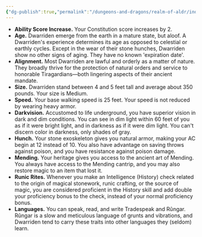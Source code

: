 ```yaml
---
{"dg-publish":true,"permalink":"/dungeons-and-dragons/realm-of-aldr/index/races/dwarriden/"}
---
```


- **Ability Score Increase.** Your Constitution score increases by 2.
- **Age.** Dwarriden emerge from the earth in a mature state, but aloof. A Dwarriden's experience determines its age as opposed to celestial or earthly cycles. Except in the wear of their stone hunches, Dwarriden show no other signs of aging. They have no known 'expiration date'.
- **Alignment.** Most Dwarriden are lawful and orderly as a matter of nature. They broadly thrive for the protection of natural orders and service to honorable Tiragardians—both lingering aspects of their ancient mandate.
- **Size.** Dwarriden stand between 4 and 5 feet tall and average about 350 pounds. Your size is Medium.
- **Speed.** Your base walking speed is 25 feet. Your speed is not reduced by wearing heavy armor.
- **Darkvision.** Accustomed to life underground, you have superior vision in dark and dim conditions. You can see in dim light within 60 feet of you as if it were bright light, and in darkness as if it were dim light. You can't discern color in darkness, only shades of gray.
- **Hunch.** Your stone exoskeleton gives you natural armor, making your AC begin at 12 instead of 10. You also have advantage on saving throws against poison, and you have resistance against poison damage.
- **Mending.** Your heritage gives you access to the ancient art of Mending. You always have access to the Mending cantrip, and you may also restore magic to an item that lost it.
- **Runic Rites.** Whenever you make an Intelligence (History) check related to the origin of magical stonework, runic crafting, or the source of magic, you are considered proficient in the History skill and add double your proficiency bonus to the check, instead of your normal proficiency bonus.
- **Languages.** You can speak, read, and write Tradespeak and Rûngar. Rûngar is a slow and meticulous language of grunts and vibrations, and Dwarriden tend to carry these traits into other languages they (seldom) learn.